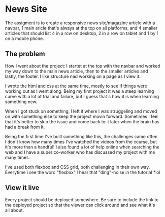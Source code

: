 # News Site

The assigment is to create a responsive news site/magazine article with a navbar, 1 main aricle that's always at the top on all platforms, and 4 smaller articles that should list 4 in a row on desktop, 2 in a row on tablet and 1 by 1 on a mobile phone.

## The problem

How I went about the project: I startet at the top with the navbar and worked my way down to the main news article, then to the smaller articles and lastly, the footer. I like structure nad working on a page as I view it.

I wrote the html and css at the same time, mostly to see if things were working out as I went along. Being my first project it was a steep learning curve with a lot of trial and failure, but I guess that´s how it is when learning something new.

When I got stuck on something, I left it where I was struggeling and moved on with something else to keep the project movin forward. Sometimes I feel that it's better to skip the issue and come back to it later when the brain has had a break from it. 

Being the first time I've built something like this, the challenges came often. I don't know how many times I've watched the videos from the course, but it's more than a handful! I also found a lot of help online when searching the web and I have a super co-worker who has discussed my project with me many times.

I've used both flexbox and CSS grid, both challenging in their own way. Everytime i see the word "flexbox" I hear that "ding"-noise in the tutorial *lol



## View it live
Every project should be deployed somewhere. Be sure to include the link to the deployed project so that the viewer can click around and see what it's all about.
